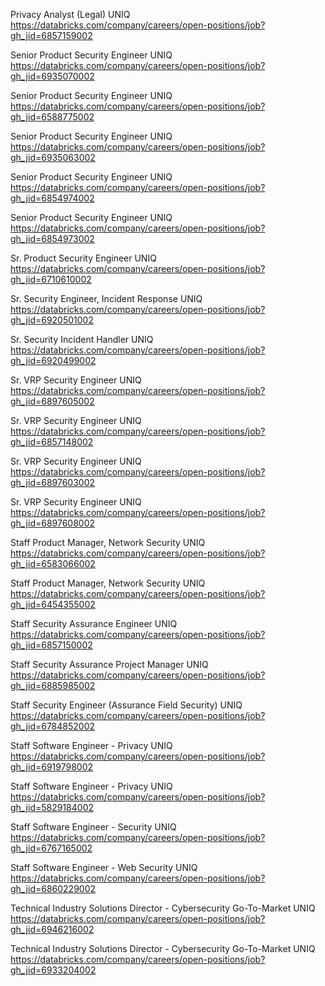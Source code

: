 Privacy Analyst (Legal) UNIQ https://databricks.com/company/careers/open-positions/job?gh_jid=6857159002

Senior Product Security Engineer UNIQ https://databricks.com/company/careers/open-positions/job?gh_jid=6935070002

Senior Product Security Engineer UNIQ https://databricks.com/company/careers/open-positions/job?gh_jid=6588775002

Senior Product Security Engineer UNIQ https://databricks.com/company/careers/open-positions/job?gh_jid=6935063002

Senior Product Security Engineer UNIQ https://databricks.com/company/careers/open-positions/job?gh_jid=6854974002

Senior Product Security Engineer UNIQ https://databricks.com/company/careers/open-positions/job?gh_jid=6854973002

Sr. Product Security Engineer  UNIQ https://databricks.com/company/careers/open-positions/job?gh_jid=6710610002

Sr. Security Engineer, Incident Response UNIQ https://databricks.com/company/careers/open-positions/job?gh_jid=6920501002

Sr. Security Incident Handler UNIQ https://databricks.com/company/careers/open-positions/job?gh_jid=6920499002

Sr. VRP Security Engineer UNIQ https://databricks.com/company/careers/open-positions/job?gh_jid=6897605002

Sr. VRP Security Engineer UNIQ https://databricks.com/company/careers/open-positions/job?gh_jid=6857148002

Sr. VRP Security Engineer UNIQ https://databricks.com/company/careers/open-positions/job?gh_jid=6897603002

Sr. VRP Security Engineer UNIQ https://databricks.com/company/careers/open-positions/job?gh_jid=6897608002

Staff Product Manager, Network Security UNIQ https://databricks.com/company/careers/open-positions/job?gh_jid=6583066002

Staff Product Manager, Network Security UNIQ https://databricks.com/company/careers/open-positions/job?gh_jid=6454355002

 Staff Security Assurance Engineer UNIQ https://databricks.com/company/careers/open-positions/job?gh_jid=6857150002

Staff Security Assurance Project Manager UNIQ https://databricks.com/company/careers/open-positions/job?gh_jid=6885985002

Staff Security Engineer (Assurance Field Security) UNIQ https://databricks.com/company/careers/open-positions/job?gh_jid=6784852002

Staff Software Engineer - Privacy UNIQ https://databricks.com/company/careers/open-positions/job?gh_jid=6919798002

Staff Software Engineer - Privacy UNIQ https://databricks.com/company/careers/open-positions/job?gh_jid=5829184002

Staff Software Engineer - Security UNIQ https://databricks.com/company/careers/open-positions/job?gh_jid=6767165002

Staff Software Engineer - Web Security UNIQ https://databricks.com/company/careers/open-positions/job?gh_jid=6860229002

Technical Industry Solutions Director - Cybersecurity Go-To-Market UNIQ https://databricks.com/company/careers/open-positions/job?gh_jid=6946216002

Technical Industry Solutions Director - Cybersecurity Go-To-Market UNIQ https://databricks.com/company/careers/open-positions/job?gh_jid=6933204002

